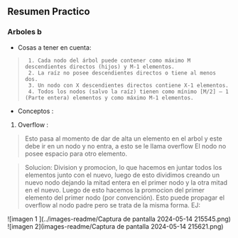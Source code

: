 ## Resumen Practico 

### Arboles b

 - Cosas a tener en cuenta: 
 >      1. Cada nodo del árbol puede contener como máximo M descendientes directos (hijos) y M-1 elementos.
 >      2. La raíz no posee descendientes directos o tiene al menos dos.
 >      3. Un nodo con X descendientes directos contiene X-1 elementos.
 >      4. Todos los nodos (salvo la raíz) tienen como mínimo [M/2] – 1 (Parte entera) elementos y como máximo M-1 elementos.

 - Conceptos : 

 1. Overflow : 
 > Esto pasa al momento de dar de alta un elemento en el arbol y este debe ir en un nodo y no entra, a esto se le llama overflow El nodo no posee espacio para otro elemento.
 
 > Solucion: 
  Division y promocion, lo que hacemos en  juntar todos los elementos junto con el nuevo, luego de esto dividimos creando un nuevo nodo dejando la mitad entera en el primer nodo y la otra mitad en el nuevo. Luego de esto hacemos la promocion del primer elemento del primer nodo (por convención). Esto puede propagar el overflow al nodo padre pero se trata de la misma forma. EJ: 
 
![imagen 1 ](../images-readme/Captura de pantalla 2024-05-14 215545.png)
![imagen 2](images-readme/Captura de pantalla 2024-05-14 215621.png)


  
